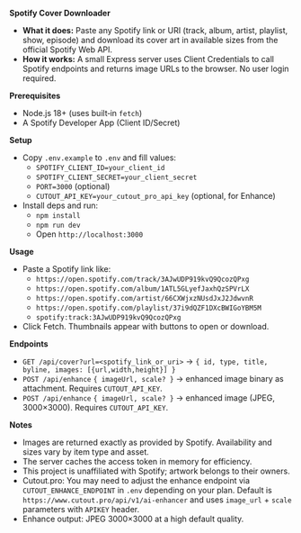 **Spotify Cover Downloader**

- **What it does:** Paste any Spotify link or URI (track, album, artist, playlist, show, episode) and download its cover art in available sizes from the official Spotify Web API.
- **How it works:** A small Express server uses Client Credentials to call Spotify endpoints and returns image URLs to the browser. No user login required.

**Prerequisites**
- Node.js 18+ (uses built‑in `fetch`)
- A Spotify Developer App (Client ID/Secret)

**Setup**
- Copy `.env.example` to `.env` and fill values:
  - `SPOTIFY_CLIENT_ID=your_client_id`
  - `SPOTIFY_CLIENT_SECRET=your_client_secret`
  - `PORT=3000` (optional)
  - `CUTOUT_API_KEY=your_cutout_pro_api_key` (optional, for Enhance)
- Install deps and run:
  - `npm install`
  - `npm run dev`
  - Open `http://localhost:3000`

**Usage**
- Paste a Spotify link like:
  - `https://open.spotify.com/track/3AJwUDP919kvQ9QcozQPxg`
  - `https://open.spotify.com/album/1ATL5GLyefJaxhQzSPVrLX`
  - `https://open.spotify.com/artist/66CXWjxzNUsdJxJ2JdwvnR`
  - `https://open.spotify.com/playlist/37i9dQZF1DXcBWIGoYBM5M`
  - `spotify:track:3AJwUDP919kvQ9QcozQPxg`
- Click Fetch. Thumbnails appear with buttons to open or download.

**Endpoints**
- `GET /api/cover?url=<spotify_link_or_uri>` → `{ id, type, title, byline, images: [{url,width,height}] }`
- `POST /api/enhance` `{ imageUrl, scale? }` → enhanced image binary as attachment. Requires `CUTOUT_API_KEY`.
 - `POST /api/enhance` `{ imageUrl, scale? }` → enhanced image (JPEG, 3000×3000). Requires `CUTOUT_API_KEY`.

**Notes**
- Images are returned exactly as provided by Spotify. Availability and sizes vary by item type and asset.
- The server caches the access token in memory for efficiency.
- This project is unaffiliated with Spotify; artwork belongs to their owners.
- Cutout.pro: You may need to adjust the enhance endpoint via `CUTOUT_ENHANCE_ENDPOINT` in `.env` depending on your plan. Default is `https://www.cutout.pro/api/v1/ai-enhancer` and uses `image_url` + `scale` parameters with `APIKEY` header.
 - Enhance output: JPEG 3000×3000 at a high default quality.
